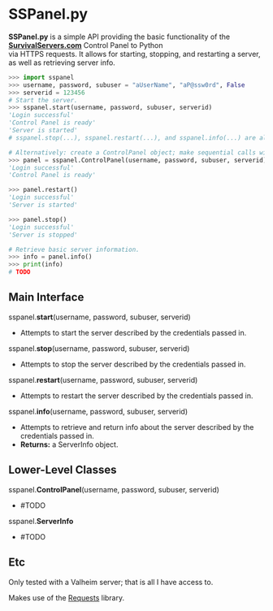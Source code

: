 # SSPanel.py

**SSPanel.py** is a simple API providing the basic functionality of the **[SurvivalServers.com](https://www.survivalservers.com/)** Control Panel to Python  
via HTTPS requests. It allows for starting, stopping, and restarting a server, as well as retrieving server info.  

```python
>>> import sspanel
>>> username, password, subuser = "aUserName", "aP@ssw0rd", False
>>> serverid = 123456
# Start the server. 
>>> sspanel.start(username, password, subuser, serverid)
'Login successful'
'Control Panel is ready'
'Server is started'
# sspanel.stop(...), sspanel.restart(...), and sspanel.info(...) are also available.

# Alternatively: create a ControlPanel object; make sequential calls with the same server. 
>>> panel = sspanel.ControlPanel(username, password, subuser, serverid)
'Login successful'
'Control Panel is ready'

>>> panel.restart()
'Login successful'
'Server is started'

>>> panel.stop()
'Login successful'
'Server is stopped'

# Retrieve basic server information.
>>> info = panel.info()
>>> print(info)
# TODO

```

## Main Interface

sspanel.**start**(username, password, subuser, serverid)  
- Attempts to start the server described by the credentials passed in.

sspanel.**stop**(username, password, subuser, serverid)  
- Attempts to stop the server described by the credentials passed in.

sspanel.**restart**(username, password, subuser, serverid)  
- Attempts to restart the server described by the credentials passed in.

sspanel.**info**(username, password, subuser, serverid)  
- Attempts to retrieve and return info about the server described by the credentials passed in.
- **Returns:** a ServerInfo object.

## Lower-Level Classes

sspanel.**ControlPanel**(username, password, subuser, serverid)  
- #TODO

sspanel.**ServerInfo**  
- #TODO

## Etc

Only tested with a Valheim server; that is all I have access to. 

Makes use of the [Requests](https://github.com/psf/requests) library.
